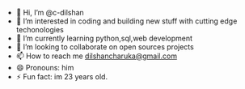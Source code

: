 - 👋 Hi, I’m @c-dilshan
- 👀 I’m interested in coding and building new stuff with cutting edge techonologies
- 🌱 I’m currently learning python,sql,web development
- 💞️ I’m looking to collaborate on open sources projects
- 📫 How to reach me dilshancharuka@gmail.com
- 😄 Pronouns: him
- ⚡ Fun fact: im 23 years old.

<!---
c-dilshan/c-dilshan is a ✨ special ✨ repository because its `README.md` (this file) appears on your GitHub profile.
You can click the Preview link to take a look at your changes.
--->
